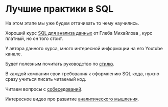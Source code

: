 # Лучшие практики в SQL

На этом этапе мы уже будем оттачивать то чему научились.

Хороший курс [SQL для анализа данных](https://stepik.org/course/116332/promo) от Глеба Михайлова , курс платный, но он того стоит.

У автора данного курса, много интересной информации на его Youtube канале.

Будет полезным почитать руководство по [стилю](https://www.sqlstyle.guide/ru/).

В каждой компании свои требования к оформлению SQL кода, нужно сразу учиться писать читаемый код.

Читаем вопросы с [собеседований](https://habr.com/ru/company/otus/blog/461067/).

Интересное видео про развитие [аналитического мышления](https://www.youtube.com/watch?v=7qVJO0-XdL4&ab_channel=DataLearn).